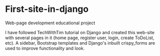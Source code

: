 # First-site-in-django
Web-page development educational project

I have followed TechWithTim tutorial on Django and created this web-site with several pages in it (home page, register user, login, create ToDoList, etc).
A sidebar, Bootstrap templates and Django's inbuilt crispy_forms are used to improve functionality and look. 
